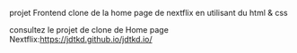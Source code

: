projet Frontend clone de la home page de nextflix en utilisant du html & css

consultez le projet de clone de Home page Nextflix:https://jdtkd.github.io/jdtkd.io/
